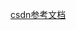 [csdn参考文档](https://blog.csdn.net/a745233700/article/details/114824602?ops_request_misc=%7B%22request%5Fid%22%3A%22169262129516800197051953%22%2C%22scm%22%3A%2220140713.130102334..%22%7D&amp;amp;request_id=169262129516800197051953&amp;amp;biz_id=0&amp;amp;utm_medium=distribute.pc_search_result.none-task-blog-2~all~top_positive~default-1-114824602-null-null.142%5Ev93%5EchatsearchT3_2&amp;amp;utm_term=%E8%AE%A1%E7%AE%97%E6%9C%BA%E7%BD%91%E7%BB%9C%E9%9D%A2%E8%AF%95%E9%A2%98&amp;amp;spm=1018.2226.3001.4187)
